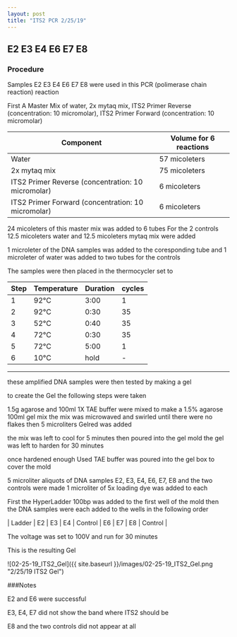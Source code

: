 ```yaml
---
layout: post
title: "ITS2 PCR 2/25/19"
---
```


## E2 E3 E4 E6 E7 E8 

### Procedure

Samples E2 E3 E4 E6 E7 E8 were used in this PCR (polimerase chain reaction) reaction 

First A Master Mix of water, 2x mytaq mix, ITS2 Primer Reverse (concentration: 10 micromolar), ITS2 Primer Forward (concentration: 10 micromolar)


|Component| Volume for 6 reactions|
|---------|---------------------------|
|Water| 57 micoleters|
|2x mytaq mix| 75 micoleters|
|ITS2 Primer Reverse (concentration: 10 micromolar)| 6 micoleters|
|ITS2 Primer Forward (concentration: 10 micromolar)| 6 micoleters|

24 micoleters of this master mix was added to 6 tubes 
For the 2 controls 12.5 micoleters water and 12.5 micoleters mytaq mix were added

1 microleter of the DNA samples was added to the coresponding tube
and 1 microleter of water was added to two tubes for the controls

The samples were then placed in the thermocycler set to 

|Step|Temperature|Duration|cycles|
|----|-------|--------|-------|
|1|92°C|3:00|1|
|2|92°C|0:30|35|
|3|52°C|0:40|35|
|4|72°C|0:30|35|
|5|72°C|5:00|1|
|6|10°C|hold|-|

___________

these amplified DNA samples were then tested by making a gel

to create the Gel the following steps were taken 

1.5g agarose and 100ml 1X TAE buffer were mixed to make a 1.5% agarose 100ml gel mix 
the mix was microwaved and swirled until there were no flakes 
then 5 microliters Gelred was added

the mix was left to cool for 5 minutes then poured into the gel mold
the gel was left to harden for 30 minutes 

once hardened enough Used TAE buffer was poured into the gel box to cover the mold

5 microliter aliquots of DNA samples E2, E3, E4, E6, E7, E8 and the two controls were made 
1 microliter of 5x loading dye was added to each

First the HyperLadder 100bp was added to the first well of the mold 
then the DNA samples were each added to the wells in the following order 

| Ladder | E2 | E3 | E4 | Control | E6 | E7 | E8 | Control |

The voltage was set to 100V and run for 30 minutes


This is the resulting Gel

![02-25-19_ITS2_Gel]({{ site.baseurl }}/images/02-25-19_ITS2_Gel.png "2/25/19 ITS2 Gel")

###Notes

E2 and E6 were successful 

E3, E4, E7 did not show the band where ITS2 should be

E8 and the two controls did not appear at all